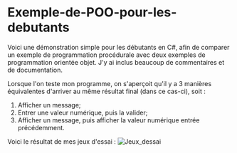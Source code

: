 # Exemple-de-POO-pour-les-debutants
Voici une démonstration simple pour les débutants en C#, afin de comparer un exemple de programmation procédurale avec deux exemples de programmation orientée objet. J'y ai inclus beaucoup de commentaires et de documentation.

Lorsque l'on teste mon programme, on s'aperçoit qu'il y a 3 manières équivalentes d'arriver au même résultat final (dans ce cas-ci), soit :
1) Afficher un message;
2) Entrer une valeur numérique, puis la valider;
3) Afficher un message, puis afficher la valeur numérique entrée précédemment.

Voici le résultat de mes jeux d'essai :
![Jeux_dessai](https://github.com/TheRealDAZL/Exemple-de-POO-pour-les-debutants/assets/116024728/afb4d658-0cd8-4588-9f98-b3e0ea1fd13a)
